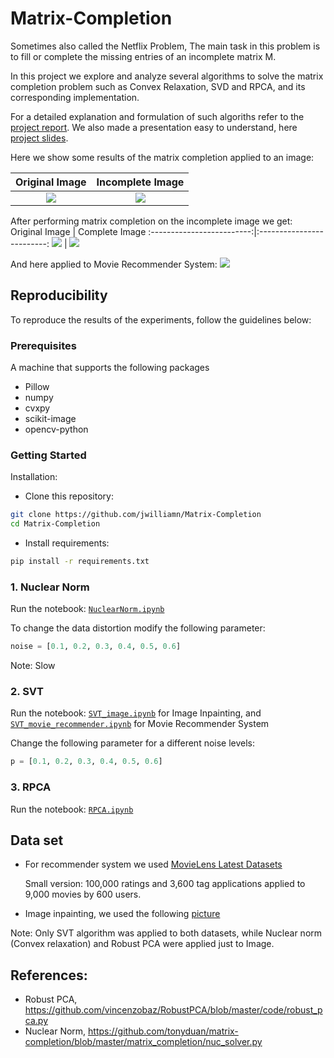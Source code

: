 # Matrix-Completion

Sometimes also called the Netflix Problem, The main task in this problem is to fill or complete the missing entries of an incomplete matrix M.

In this project we explore and analyze several algorithms to solve the matrix completion problem such as Convex Relaxation, SVD and RPCA, and its corresponding implementation.

For a detailed explanation and formulation of such algoriths refer to the [project report](https://github.com/jwilliamn/Matrix-Completion/blob/master/Final_Project_Report.pdf).
We also made a presentation easy to understand, here [project slides](https://github.com/jwilliamn/Matrix-Completion/blob/master/Final_Project_Presentation.pdf).

Here we show some results of the matrix completion applied to an image:

Original Image             |  Incomplete Image
:-------------------------:|:-------------------------:
![](gs.jpg)  |  ![](noise_0.6.jpg)


After performing matrix completion on the incomplete image we get:
Original Image             |  Complete Image
:-------------------------:|:-------------------------:
![](gs.jpg)  |  ![](results/nucnorm_0.6.jpg)

And here applied to Movie Recommender System:
![](movieRecSys.png) 

## Reproducibility
To reproduce the results of the experiments, follow the guidelines below:

### Prerequisites
A machine that supports the following packages

- Pillow
- numpy
- cvxpy
- scikit-image 
- opencv-python

### Getting Started

Installation:

- Clone this repository:
```bash
git clone https://github.com/jwilliamn/Matrix-Completion
cd Matrix-Completion
```

- Install requirements:
```bash
pip install -r requirements.txt
```

### 1. Nuclear Norm
Run the notebook: [`NuclearNorm.ipynb`](https://github.com/jwilliamn/Matrix-Completion/blob/master/NuclearNorm.ipynb)

To change the data distortion modify the following parameter:
```python
noise = [0.1, 0.2, 0.3, 0.4, 0.5, 0.6]
```
Note: Slow

### 2. SVT
Run the notebook: [`SVT_image.ipynb`](https://github.com/jwilliamn/Matrix-Completion/blob/master/SVT_image.ipynb) for Image Inpainting, and [`SVT_movie_recommender.ipynb`](https://github.com/jwilliamn/Matrix-Completion/blob/master/SVT_movie_recommender.ipynb) for Movie Recommender System

Change the following parameter for a different noise levels:
```python
p = [0.1, 0.2, 0.3, 0.4, 0.5, 0.6]
```
### 3. RPCA
Run the notebook: [`RPCA.ipynb`](https://github.com/jwilliamn/Matrix-Completion/blob/master/RPCA.ipynb)

## Data set
- For recommender system we used [MovieLens Latest Datasets](https://grouplens.org/datasets/movielens/latest/)
    
    Small version: 100,000 ratings and 3,600 tag applications applied to 9,000 movies by 600 users.

- Image inpainting, we used the following [picture](https://github.com/jwilliamn/Matrix-Completion/blob/master/persian_girl.jpg)

Note: Only SVT algorithm was applied to both datasets, while Nuclear norm (Convex relaxation) and Robust PCA were applied just to Image.

## References:
- Robust PCA, https://github.com/vincenzobaz/RobustPCA/blob/master/code/robust_pca.py
- Nuclear Norm, https://github.com/tonyduan/matrix-completion/blob/master/matrix_completion/nuc_solver.py